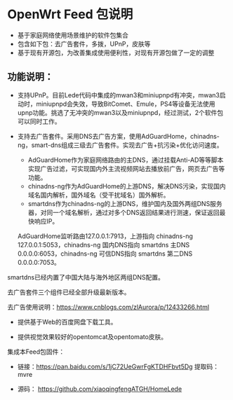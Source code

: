 # OpenWrt Feed 包说明
+ 基于家庭网络使用场景维护的软件包集合
+ 包含如下包：去广告套件，多拨，UPnP，皮肤等
+ 基于现有开源包，为改善集成使用便利性，对现有开源包做了一定的调整

## 功能说明：
+ 支持UPnP。目前Lede代码中集成的mwan3和miniupnpd有冲突，mwan3启动时，miniupnpd会失效，导致BitComet、Emule，PS4等设备无法使用upnp功能。挑选了无冲突的mwan3以及miniupnpd，经过测试，2个软件包可以同时工作。
  
+ 支持去广告套件。采用DNS去广告方案，使用AdGuardHome，chinadns-ng，smart-dns组成三级去广告套件。实现去广告+抗污染+优化访问速度。
  + AdGuardHome作为家庭网络路由的主DNS，通过挂载Anti-AD等等脚本实现广告过滤，可实现国内外主流视频网站去播放前广告，网页去广告等功能。
  + chinadns-ng作为AdGuardHome的上游DNS，解决DNS污染，实现国内域名国内解析，国外域名（受干扰域名）国外解析。
  + smartdns作为chinadns-ng的上游DNS，维护国内及国外两组DNS服务器，对同一个域名解析，通过对多个DNS返回结果进行测速，保证返回最快响应IP。

  AdGuardHome监听路由127.0.0.1:7913，上游指向 chinadns-ng 127.0.0.1:5053，chinadns-ng 国内DNS指向 smartdns 主DNS 0.0.0.0:6053，chinadns-ng 可信DNS指向 smartdns 第二DNS 0.0.0.0:7053。
 
 smartdns已经内置了中国大陆与海外地区两组DNS配置。
 
  去广告套件三个组件已经全部升级最新版本。
  
  去广告使用说明：https://www.cnblogs.com/zlAurora/p/12433266.html
  
+ 提供基于Web的百度网盘下载工具。

+ 提供视觉效果较好的opentomcat及opentomato皮肤。

集成本Feed包固件：
+ 链接：https://pan.baidu.com/s/1jC72UeGwrFgKTDHFbvt5Dg 
  提取码：mvre 

+ 源码：
https://github.com/xiaoqingfengATGH/HomeLede
